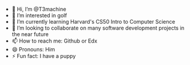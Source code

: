 - 👋 Hi, I’m @T3machine
- 👀 I’m interested in golf
- 🌱 I’m currently learning Harvard's CS50 Intro to Computer Science
- 💞️ I’m looking to collaborate on many software development projects in the near future
- 📫 How to reach me: Github or Edx
- 😄 Pronouns: Him
- ⚡ Fun fact: I have a puppy

<!---
T3machine/T3machine is a ✨ special ✨ repository because its `README.md` (this file) appears on your GitHub profile.
You can click the Preview link to take a look at your changes.
--->
